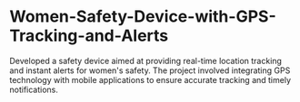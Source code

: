 # Women-Safety-Device-with-GPS-Tracking-and-Alerts
Developed a safety device aimed at providing real-time location tracking and instant alerts for women's safety. The project involved integrating GPS technology with mobile applications to ensure accurate tracking and timely notifications.

